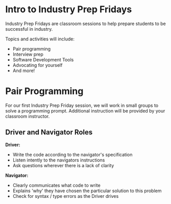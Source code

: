 # Intro to Industry Prep Fridays

Industry Prep Fridays are classroom sessions to help prepare students to be successful in industry. 

Topics and activities will include:
* Pair programming
* Interview prep
* Software Development Tools
* Advocating for yourself
* And more!

# Pair Programming

For our first Industry Prep Friday session, we will work in small groups to solve a programming prompt. Additional instruction will be provided by your classroom instructor.

## Driver and Navigator Roles

**Driver:**
* Write the code according to the navigator's specification
* Listen intently to the navigators instructions
* Ask questions wherever there is a lack of clarity

**Navigator:** 
* Clearly communicates what code to write
* Explains 'why' they have chosen the particular solution to this problem
* Check for syntax / type errors as the Driver drives


